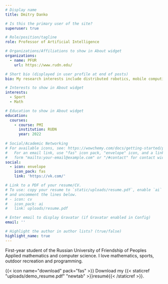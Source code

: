 ```yaml
---
# Display name
title: Dmitry Danko

# Is this the primary user of the site?
superuser: true

# Role/position/tagline
role: Professor of Artificial Intelligence

# Organizations/Affiliations to show in About widget
organizations:
  - name: PFUR
    url: https://www.rudn.edu/

# Short bio (displayed in user profile at end of posts)
bio: My research interests include distributed robotics, mobile computing and programmable matter.

# Interests to show in About widget
interests:
  - Sport
  - Math

# Education to show in About widget
education:
  courses:
    - course: PMI
      institution: RUDN
      year: 2022
      
# Social/Academic Networking
# For available icons, see: https://wowchemy.com/docs/getting-started/page-builder/#icons
#   For an email link, use "fas" icon pack, "envelope" icon, and a link in the
#   form "mailto:your-email@example.com" or "/#contact" for contact widget.
social:
  - icon: envelope
    icon_pack: fas
    link: 'https://vk.com/'

# Link to a PDF of your resume/CV.
# To use: copy your resume to `static/uploads/resume.pdf`, enable `ai` icons in `params.toml`,
# and uncomment the lines below.
# - icon: cv
#   icon_pack: ai
#   link: uploads/resume.pdf

# Enter email to display Gravatar (if Gravatar enabled in Config)
email: ''

# Highlight the author in author lists? (true/false)
highlight_name: true
---
```


First-year student of the Russian University of Friendship of Peoples Applied mathematics and computer science. I love mathematics, sports, outdoor recreation and programming.

{{< icon name="download" pack="fas" >}} Download my {{< staticref "uploads/demo_resume.pdf" "newtab" >}}resumé{{< /staticref >}}.

